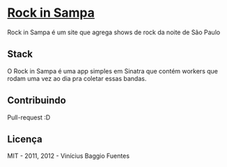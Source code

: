 # [Rock in Sampa](http://rockinsampa.com)
Rock in Sampa é um site que agrega shows de rock da noite de São Paulo

## Stack
O Rock in Sampa é uma app simples em Sinatra que contém workers que rodam uma vez ao dia pra coletar essas bandas.

## Contribuindo

Pull-request :D

## Licença

MIT - 2011, 2012 - Vinícius Baggio Fuentes